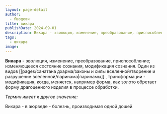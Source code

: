 ```yaml
---
layout: page-detail
author:
  - Яшодеви
title: викара
publishDate: 2024-09-01
description: Викара - эволюция, изменение, преобразование, приспособление; изменяющееся состояние сознания, модификация сознания.
tags:
  - викара
image:
---
```

**Викара** - эволюция, изменение, преобразование, приспособление; изменяющееся состояние сознания, модификация сознания. Один из видов [[pages/санатана дхарма/законы и силы вселенной/творение и разрушение вселенной/паринама|паринамы]] , трансформации - модификация, когда, меняется, например форма, как золото обретает форму драгоценного изделия в процессе обработки.

*Термин имеет и другое значение:*

Викара - в аюрведе - болезнь, производимая одной дошей.

